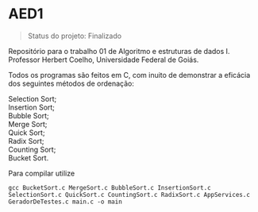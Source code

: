# AED1
> Status do projeto: Finalizado

Repositório para o trabalho 01 de Algoritmo e estruturas de dados I.
Professor Herbert Coelho, Universidade Federal de Goiás.

Todos os programas são feitos em C, com inuito de demonstrar a eficácia dos seguintes métodos de ordenação:

Selection Sort;</br>
Insertion Sort;</br>
Bubble Sort;</br>
Merge Sort;</br>
Quick Sort;</br>
Radix Sort;</br>
Counting Sort;</br>
Bucket Sort.

Para compilar utilize

```
gcc BucketSort.c MergeSort.c BubbleSort.c InsertionSort.c SelectionSort.c QuickSort.c CountingSort.c RadixSort.c AppServices.c  GeradorDeTestes.c main.c -o main
```

